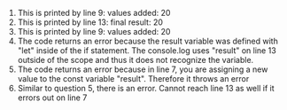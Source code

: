 1. This is printed by line 9: 
values added:  20
2. This is printed by line 13:
final result:  20
3. This is printed by line 9:
   values added:  20
4. The code returns an error because the result variable was defined with "let" inside of the if statement. The console.log uses "result" on line 13 outside of the scope and thus it does not recognize the variable.
5. The code returns an error because in line 7, you are assigning a new value to the const variable "result". Therefore it throws an error
6. Similar to question 5, there is an error. Cannot reach line 13 as well if it errors out on line 7
